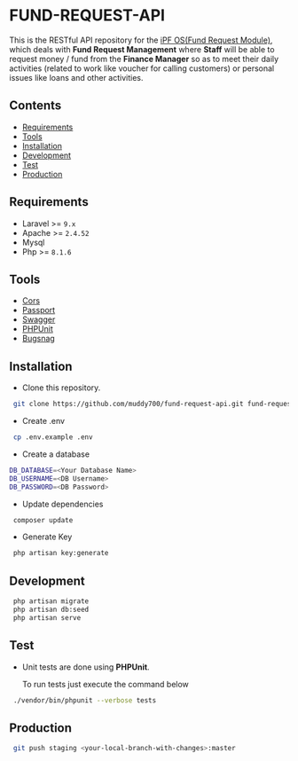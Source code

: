 # FUND-REQUEST-API

This is the RESTful API repository for the
[iPF OS(Fund Request Module)](http://localhost:8000), which deals with **Fund Request Management** where **Staff** will be able to request money / fund from the **Finance Manager** so as to meet their daily activities (related to work like voucher for calling customers) or personal issues like loans and other activities.

## Contents

- [Requirements](#requirements)
- [Tools](#tools)
- [Installation](#installation)
- [Development](#development)
- [Test](#test)
- [Production](#production)

## Requirements

- Laravel >= `9.x`
- Apache >= `2.4.52`
- Mysql
- Php >= `8.1.6`

## Tools

- [Cors](https://www)
- [Passport](https://www)
- [Swagger](https://www.)
- [PHPUnit](https://www.)
- [Bugsnag](https://www.bugsnag.com/)

## Installation

- Clone this repository.

```sh
 git clone https://github.com/muddy700/fund-request-api.git fund-request-api
```

- Create .env

```sh
 cp .env.example .env
```

- Create a database

 ```sh
 DB_DATABASE=<Your Database Name>
 DB_USERNAME=<DB Username>
 DB_PASSWORD=<DB Password>
 ```

- Update dependencies

```sh
 composer update
```

- Generate Key

```sh
 php artisan key:generate
```

## Development

```sh
 php artisan migrate
 php artisan db:seed 
 php artisan serve
```

## Test

- Unit tests are done using **PHPUnit**.

    To run tests just execute the command below

```bash
 ./vendor/bin/phpunit --verbose tests
```

## Production

```sh
 git push staging <your-local-branch-with-changes>:master
```
